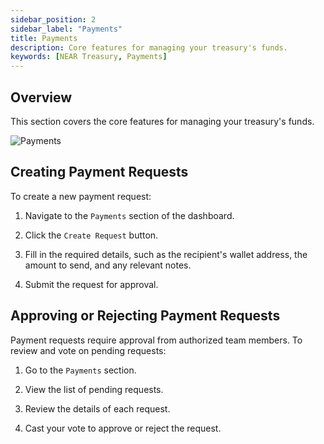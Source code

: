 ```yaml
---
sidebar_position: 2
sidebar_label: "Payments"
title: Payments
description: Core features for managing your treasury's funds.
keywords: [NEAR Treasury, Payments]
---
```


## Overview

This section covers the core features for managing your treasury's funds.

![Payments](/img/screens/payments.png)

## Creating Payment Requests

To create a new payment request:

1.  Navigate to the `Payments` section of the dashboard.
    
2.  Click the `Create Request` button.
    
3.  Fill in the required details, such as the recipient's wallet address, the amount to send, and any relevant notes.
    
4.  Submit the request for approval.
    

## Approving or Rejecting Payment Requests

Payment requests require approval from authorized team members. To review and vote on pending requests:

1.  Go to the `Payments` section.
    
2.  View the list of pending requests.
    
3.  Review the details of each request.
    
4.  Cast your vote to approve or reject the request.
    
